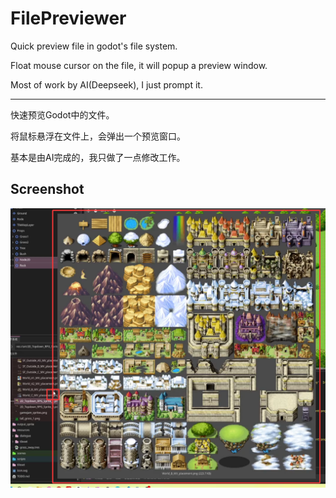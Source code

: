 # FilePreviewer

Quick preview file in godot's file system.

Float mouse cursor on the file, it will popup a preview window.

Most of work by AI(Deepseek), I just prompt it.

---

快速预览Godot中的文件。

将鼠标悬浮在文件上，会弹出一个预览窗口。

基本是由AI完成的，我只做了一点修改工作。

## Screenshot

![Screenshot](/img/screenshot.png)
